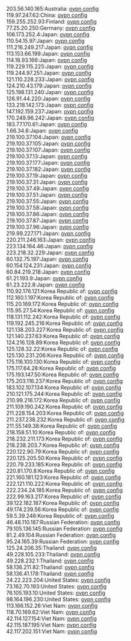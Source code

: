 203.56.140.165:Australia: [ovpn config](vpn/203_56_140_165.ovpn)  
119.97.247.62:China: [ovpn config](vpn/119_97_247_62.ovpn)  
159.255.252.93:Finland: [ovpn config](vpn/159_255_252_93.ovpn)  
77.25.20.250:Germany: [ovpn config](vpn/77_25_20_250.ovpn)  
106.173.252.4:Japan: [ovpn config](vpn/106_173_252_4.ovpn)  
110.54.15.97:Japan: [ovpn config](vpn/110_54_15_97.ovpn)  
111.216.249.217:Japan: [ovpn config](vpn/111_216_249_217.ovpn)  
113.153.66.199:Japan: [ovpn config](vpn/113_153_66_199.ovpn)  
114.18.93.166:Japan: [ovpn config](vpn/114_18_93_166.ovpn)  
119.229.115.225:Japan: [ovpn config](vpn/119_229_115_225.ovpn)  
119.244.97.251:Japan: [ovpn config](vpn/119_244_97_251.ovpn)  
121.110.228.233:Japan: [ovpn config](vpn/121_110_228_233.ovpn)  
124.210.43.179:Japan: [ovpn config](vpn/124_210_43_179.ovpn)  
125.198.131.240:Japan: [ovpn config](vpn/125_198_131_240.ovpn)  
126.91.44.220:Japan: [ovpn config](vpn/126_91_44_220.ovpn)  
133.218.142.173:Japan: [ovpn config](vpn/133_218_142_173.ovpn)  
147.192.159.237:Japan: [ovpn config](vpn/147_192_159_237.ovpn)  
170.249.96.242:Japan: [ovpn config](vpn/170_249_96_242.ovpn)  
183.77.170.61:Japan: [ovpn config](vpn/183_77_170_61.ovpn)  
1.66.34.6:Japan: [ovpn config](vpn/1_66_34_6.ovpn)  
219.100.37.104:Japan: [ovpn config](vpn/219_100_37_104.ovpn)  
219.100.37.105:Japan: [ovpn config](vpn/219_100_37_105.ovpn)  
219.100.37.107:Japan: [ovpn config](vpn/219_100_37_107.ovpn)  
219.100.37.13:Japan: [ovpn config](vpn/219_100_37_13.ovpn)  
219.100.37.177:Japan: [ovpn config](vpn/219_100_37_177.ovpn)  
219.100.37.182:Japan: [ovpn config](vpn/219_100_37_182.ovpn)  
219.100.37.19:Japan: [ovpn config](vpn/219_100_37_19.ovpn)  
219.100.37.31:Japan: [ovpn config](vpn/219_100_37_31.ovpn)  
219.100.37.49:Japan: [ovpn config](vpn/219_100_37_49.ovpn)  
219.100.37.51:Japan: [ovpn config](vpn/219_100_37_51.ovpn)  
219.100.37.55:Japan: [ovpn config](vpn/219_100_37_55.ovpn)  
219.100.37.58:Japan: [ovpn config](vpn/219_100_37_58.ovpn)  
219.100.37.86:Japan: [ovpn config](vpn/219_100_37_86.ovpn)  
219.100.37.87:Japan: [ovpn config](vpn/219_100_37_87.ovpn)  
219.100.37.96:Japan: [ovpn config](vpn/219_100_37_96.ovpn)  
219.99.227.171:Japan: [ovpn config](vpn/219_99_227_171.ovpn)  
220.211.246.163:Japan: [ovpn config](vpn/220_211_246_163.ovpn)  
223.134.164.46:Japan: [ovpn config](vpn/223_134_164_46.ovpn)  
223.218.32.229:Japan: [ovpn config](vpn/223_218_32_229.ovpn)  
60.132.75.197:Japan: [ovpn config](vpn/60_132_75_197.ovpn)  
60.154.124.231:Japan: [ovpn config](vpn/60_154_124_231.ovpn)  
60.84.219.218:Japan: [ovpn config](vpn/60_84_219_218.ovpn)  
61.21.193.9:Japan: [ovpn config](vpn/61_21_193_9.ovpn)  
61.23.222.8:Japan: [ovpn config](vpn/61_23_222_8.ovpn)  
110.92.176.121:Korea Republic of: [ovpn config](vpn/110_92_176_121.ovpn)  
112.160.1.197:Korea Republic of: [ovpn config](vpn/112_160_1_197.ovpn)  
115.20.169.172:Korea Republic of: [ovpn config](vpn/115_20_169_172.ovpn)  
115.95.27.54:Korea Republic of: [ovpn config](vpn/115_95_27_54.ovpn)  
118.131.112.242:Korea Republic of: [ovpn config](vpn/118_131_112_242.ovpn)  
119.192.245.216:Korea Republic of: [ovpn config](vpn/119_192_245_216.ovpn)  
121.138.203.227:Korea Republic of: [ovpn config](vpn/121_138_203_227.ovpn)  
121.140.237.63:Korea Republic of: [ovpn config](vpn/121_140_237_63.ovpn)  
124.216.128.89:Korea Republic of: [ovpn config](vpn/124_216_128_89.ovpn)  
125.128.32.22:Korea Republic of: [ovpn config](vpn/125_128_32_22.ovpn)  
125.130.231.206:Korea Republic of: [ovpn config](vpn/125_130_231_206.ovpn)  
175.116.100.130:Korea Republic of: [ovpn config](vpn/175_116_100_130.ovpn)  
175.117.64.28:Korea Republic of: [ovpn config](vpn/175_117_64_28.ovpn)  
175.193.147.50:Korea Republic of: [ovpn config](vpn/175_193_147_50.ovpn)  
175.203.116.237:Korea Republic of: [ovpn config](vpn/175_203_116_237.ovpn)  
183.102.107.134:Korea Republic of: [ovpn config](vpn/183_102_107_134.ovpn)  
210.121.175.244:Korea Republic of: [ovpn config](vpn/210_121_175_244.ovpn)  
210.99.216.172:Korea Republic of: [ovpn config](vpn/210_99_216_172.ovpn)  
211.109.190.242:Korea Republic of: [ovpn config](vpn/211_109_190_242.ovpn)  
211.228.154.203:Korea Republic of: [ovpn config](vpn/211_228_154_203.ovpn)  
211.237.238.232:Korea Republic of: [ovpn config](vpn/211_237_238_232.ovpn)  
211.55.149.38:Korea Republic of: [ovpn config](vpn/211_55_149_38.ovpn)  
218.158.51.10:Korea Republic of: [ovpn config](vpn/218_158_51_10.ovpn)  
218.232.211.173:Korea Republic of: [ovpn config](vpn/218_232_211_173.ovpn)  
218.238.203.7:Korea Republic of: [ovpn config](vpn/218_238_203_7.ovpn)  
220.122.90.79:Korea Republic of: [ovpn config](vpn/220_122_90_79.ovpn)  
220.125.205.50:Korea Republic of: [ovpn config](vpn/220_125_205_50.ovpn)  
220.79.233.185:Korea Republic of: [ovpn config](vpn/220_79_233_185.ovpn)  
220.81.170.8:Korea Republic of: [ovpn config](vpn/220_81_170_8.ovpn)  
221.160.181.123:Korea Republic of: [ovpn config](vpn/221_160_181_123.ovpn)  
222.121.110.222:Korea Republic of: [ovpn config](vpn/222_121_110_222.ovpn)  
222.234.24.185:Korea Republic of: [ovpn config](vpn/222_234_24_185.ovpn)  
222.99.163.217:Korea Republic of: [ovpn config](vpn/222_99_163_217.ovpn)  
39.122.182.187:Korea Republic of: [ovpn config](vpn/39_122_182_187.ovpn)  
49.174.239.56:Korea Republic of: [ovpn config](vpn/49_174_239_56.ovpn)  
59.5.39.246:Korea Republic of: [ovpn config](vpn/59_5_39_246.ovpn)  
46.48.110.187:Russian Federation: [ovpn config](vpn/46_48_110_187.ovpn)  
79.105.136.145:Russian Federation: [ovpn config](vpn/79_105_136_145.ovpn)  
81.2.49.104:Russian Federation: [ovpn config](vpn/81_2_49_104.ovpn)  
95.24.165.39:Russian Federation: [ovpn config](vpn/95_24_165_39.ovpn)  
125.24.206.35:Thailand: [ovpn config](vpn/125_24_206_35.ovpn)  
49.228.105.233:Thailand: [ovpn config](vpn/49_228_105_233.ovpn)  
49.228.232.1:Thailand: [ovpn config](vpn/49_228_232_1.ovpn)  
58.136.211.82:Thailand: [ovpn config](vpn/58_136_211_82.ovpn)  
58.136.41.178:Thailand: [ovpn config](vpn/58_136_41_178.ovpn)  
24.22.223.204:United States: [ovpn config](vpn/24_22_223_204.ovpn)  
73.162.70.193:United States: [ovpn config](vpn/73_162_70_193.ovpn)  
76.105.193.10:United States: [ovpn config](vpn/76_105_193_10.ovpn)  
98.164.196.230:United States: [ovpn config](vpn/98_164_196_230.ovpn)  
113.166.152.26:Viet Nam: [ovpn config](vpn/113_166_152_26.ovpn)  
118.70.169.62:Viet Nam: [ovpn config](vpn/118_70_169_62.ovpn)  
42.114.127.154:Viet Nam: [ovpn config](vpn/42_114_127_154.ovpn)  
42.115.187.195:Viet Nam: [ovpn config](vpn/42_115_187_195.ovpn)  
42.117.202.151:Viet Nam: [ovpn config](vpn/42_117_202_151.ovpn)  
